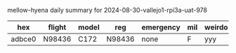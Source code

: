 mellow-hyena daily summary for 2024-08-30-vallejo1-rpi3a-uat-978

|hex|flight|model|reg|emergency|mil|weirdo|
|--|--|--|--|--|--|--|
|adbce0|N98436|C172|N98436|none|F|yyy|

